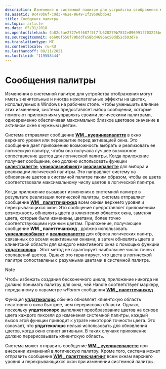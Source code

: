 ```yaml
---
description: Изменения в системной палитре для устройства отображения могут иметь значительные и иногда нежелательные эффекты на цветах, используемых в Windows на рабочем столе.
ms.assetid: 9c470b6f-c0d3-462e-9649-1f39b06bd543
title: Сообщения палитры
ms.topic: article
ms.date: 05/31/2018
ms.openlocfilehash: 4a82c5ae2727e9f687f5f7fb628279b7832e896991f703225beec075a6630133
ms.sourcegitcommit: e6600f550f79bddfe58bd4696ac50dd52cb03d7e
ms.translationtype: MT
ms.contentlocale: ru-RU
ms.lasthandoff: 08/11/2021
ms.locfileid: "119558444"
---
```

# <a name="palette-messages"></a>Сообщения палитры

Изменения в системной палитре для устройства отображения могут иметь значительные и иногда нежелательные эффекты на цветах, используемых в Windows на рабочем столе. Чтобы уменьшить влияние этих изменений, система предоставляет набор сообщений, которые помогают приложениям управлять своими логическими палитрами, одновременно обеспечивая максимально близкое цветовое значение в активном окне к нужным цветам.

Система отправляет сообщение [**WM \_ куериневпалетте**](wm-querynewpalette.md) в окно верхнего уровня или перекрытие перед активацией окна. Это сообщение дает приложению возможность выбрать и реализовать ее логическую палитру, чтобы она получала лучшее возможное сопоставление цветов для логической палитры. Когда приложение получает сообщение, оно должно использовать функции [**селектпалетте**](/windows/desktop/api/Wingdi/nf-wingdi-selectpalette), [**унреализеобжект**](/windows/desktop/api/Wingdi/nf-wingdi-unrealizeobject)и [**реализепалетте**](/windows/desktop/api/Wingdi/nf-wingdi-realizepalette) для выбора и реализации логической палитры. Это направляет систему на обновление цветов в системной палитре таким образом, чтобы ее цвета соответствовали максимальному числу цветов в логической палитре.

Когда приложение вызывает изменения в системной палитре в результате реализации логической палитры, система отправляет сообщение [**WM \_ палеттечанжед**](wm-palettechanged.md) всем окнам верхнего уровня и перекрывающихся окон. Это сообщение предоставляет приложениям возможность обновлять цвета в клиентских областях окна, заменяя цвета, которые были изменены, цветами, более точно соответствующими нужным цветам. Приложение, получающее сообщение **WM \_ палеттечанжед** , должно использовать [**унреализеобжект**](/windows/desktop/api/Wingdi/nf-wingdi-unrealizeobject) и [**реализепалетте**](/windows/desktop/api/Wingdi/nf-wingdi-realizepalette) для сброса логических палитр, связанных со всеми неактивными окнами, а затем обновлять цвета в клиентской области для каждого неактивного окна с помощью функции [**упдатеколорс**](/windows/desktop/api/Wingdi/nf-wingdi-updatecolors) . Этот метод не гарантирует наибольшее число точных совпадений цветов. Однако это гарантирует, что цвета в логической палитре сопоставлены с разумными цветами в системной палитре.

> [!Note]  
> Чтобы избежать создания бесконечного цикла, приложение никогда не должно понимать палитру для окна, чей Handle соответствует маркеру, переданному в параметре *wParam* сообщения [**WM \_ палеттечанжед**](wm-palettechanged.md) .

 

Функция [**упдатеколорс**](/windows/desktop/api/Wingdi/nf-wingdi-updatecolors) обычно обновляет клиентскую область неактивного окна быстрее, чем перерисовка области. Однако, поскольку **упдатеколорс** выполняет преобразование цветов на основе цвета каждого пикселя до изменения системной палитры, каждый вызов этой функции приводит к утрате некоторой точности цвета. Это означает, что **упдатеколорс** нельзя использовать для обновления цветов, когда окно станет активным. В таких случаях приложение должно перерисовывать клиентскую область.

Система может отправить сообщение [**WM \_ куериневпалетте**](wm-querynewpalette.md) при внесении изменений в логическую палитру. Кроме того, система может отправить сообщение [**WM \_ палеттеисчангинг**](wm-paletteischanging.md) всем окнам верхнего уровня и перекрывающихся окон при изменении системной палитры.

 

 



